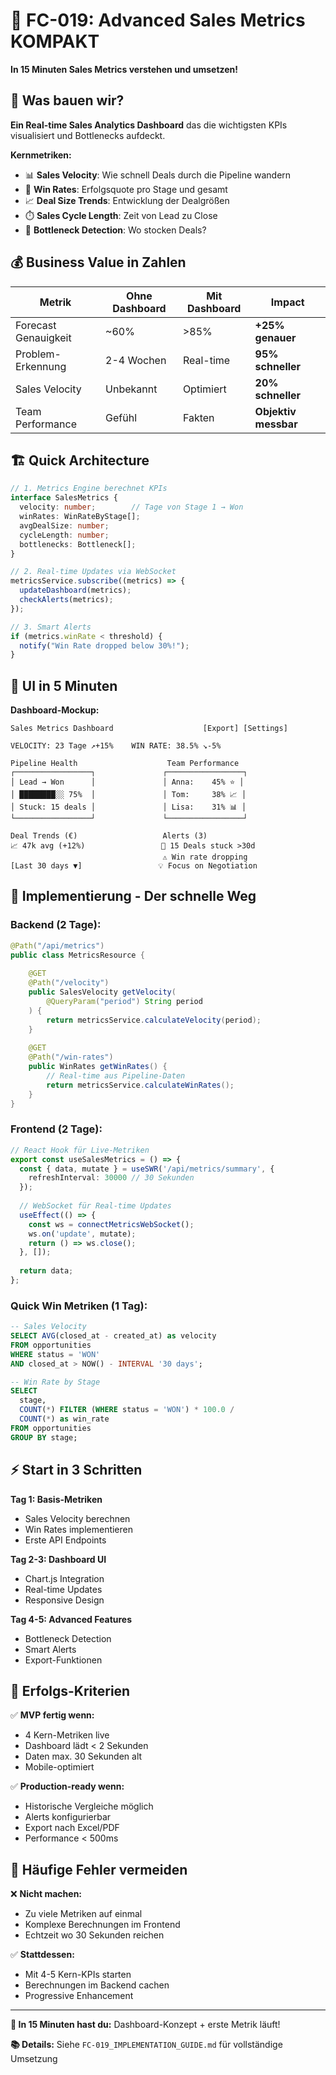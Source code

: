 # 🎯 FC-019: Advanced Sales Metrics KOMPAKT

**In 15 Minuten Sales Metrics verstehen und umsetzen!**

## 🎯 Was bauen wir?

**Ein Real-time Sales Analytics Dashboard** das die wichtigsten KPIs visualisiert und Bottlenecks aufdeckt.

**Kernmetriken:**
- 📊 **Sales Velocity**: Wie schnell Deals durch die Pipeline wandern
- 🎯 **Win Rates**: Erfolgsquote pro Stage und gesamt
- 📈 **Deal Size Trends**: Entwicklung der Dealgrößen
- ⏱️ **Sales Cycle Length**: Zeit von Lead zu Close
- 🚨 **Bottleneck Detection**: Wo stocken Deals?

## 💰 Business Value in Zahlen

| Metrik | Ohne Dashboard | Mit Dashboard | Impact |
|--------|----------------|---------------|---------|
| Forecast Genauigkeit | ~60% | >85% | **+25% genauer** |
| Problem-Erkennung | 2-4 Wochen | Real-time | **95% schneller** |
| Sales Velocity | Unbekannt | Optimiert | **20% schneller** |
| Team Performance | Gefühl | Fakten | **Objektiv messbar** |

## 🏗️ Quick Architecture

```typescript
// 1. Metrics Engine berechnet KPIs
interface SalesMetrics {
  velocity: number;        // Tage von Stage 1 → Won
  winRates: WinRateByStage[];
  avgDealSize: number;
  cycleLength: number;
  bottlenecks: Bottleneck[];
}

// 2. Real-time Updates via WebSocket
metricsService.subscribe((metrics) => {
  updateDashboard(metrics);
  checkAlerts(metrics);
});

// 3. Smart Alerts
if (metrics.winRate < threshold) {
  notify("Win Rate dropped below 30%!");
}
```

## 📱 UI in 5 Minuten

**Dashboard-Mockup:**
```
Sales Metrics Dashboard                    [Export] [Settings]

VELOCITY: 23 Tage ↗️+15%    WIN RATE: 38.5% ↘️-5%

Pipeline Health                    Team Performance
┌─────────────────┐               ┌─────────────────┐
│ Lead → Won      │               │ Anna:    45% ⭐ │
│ ████████░░ 75%  │               │ Tom:     38% 📈 │
│ Stuck: 15 deals │               │ Lisa:    31% 📊 │
└─────────────────┘               └─────────────────┘

Deal Trends (€)                   Alerts (3)
📈 47k avg (+12%)                 🚨 15 Deals stuck >30d
                                  ⚠️ Win rate dropping
[Last 30 days ▼]                 💡 Focus on Negotiation
```

## 🚀 Implementierung - Der schnelle Weg

### Backend (2 Tage):
```java
@Path("/api/metrics")
public class MetricsResource {
    
    @GET
    @Path("/velocity")
    public SalesVelocity getVelocity(
        @QueryParam("period") String period
    ) {
        return metricsService.calculateVelocity(period);
    }
    
    @GET
    @Path("/win-rates")
    public WinRates getWinRates() {
        // Real-time aus Pipeline-Daten
        return metricsService.calculateWinRates();
    }
}
```

### Frontend (2 Tage):
```typescript
// React Hook für Live-Metriken
export const useSalesMetrics = () => {
  const { data, mutate } = useSWR('/api/metrics/summary', {
    refreshInterval: 30000 // 30 Sekunden
  });
  
  // WebSocket für Real-time Updates
  useEffect(() => {
    const ws = connectMetricsWebSocket();
    ws.on('update', mutate);
    return () => ws.close();
  }, []);
  
  return data;
};
```

### Quick Win Metriken (1 Tag):
```sql
-- Sales Velocity
SELECT AVG(closed_at - created_at) as velocity
FROM opportunities
WHERE status = 'WON'
AND closed_at > NOW() - INTERVAL '30 days';

-- Win Rate by Stage
SELECT 
  stage,
  COUNT(*) FILTER (WHERE status = 'WON') * 100.0 / 
  COUNT(*) as win_rate
FROM opportunities
GROUP BY stage;
```

## ⚡ Start in 3 Schritten

**Tag 1: Basis-Metriken**
- Sales Velocity berechnen
- Win Rates implementieren
- Erste API Endpoints

**Tag 2-3: Dashboard UI**
- Chart.js Integration
- Real-time Updates
- Responsive Design

**Tag 4-5: Advanced Features**
- Bottleneck Detection
- Smart Alerts
- Export-Funktionen

## 🎯 Erfolgs-Kriterien

✅ **MVP fertig wenn:**
- 4 Kern-Metriken live
- Dashboard lädt < 2 Sekunden
- Daten max. 30 Sekunden alt
- Mobile-optimiert

✅ **Production-ready wenn:**
- Historische Vergleiche möglich
- Alerts konfigurierbar
- Export nach Excel/PDF
- Performance < 500ms

## 🚨 Häufige Fehler vermeiden

❌ **Nicht machen:**
- Zu viele Metriken auf einmal
- Komplexe Berechnungen im Frontend
- Echtzeit wo 30 Sekunden reichen

✅ **Stattdessen:**
- Mit 4-5 Kern-KPIs starten
- Berechnungen im Backend cachen
- Progressive Enhancement

---

**🎯 In 15 Minuten hast du:** Dashboard-Konzept + erste Metrik läuft!

**📚 Details:** Siehe `FC-019_IMPLEMENTATION_GUIDE.md` für vollständige Umsetzung